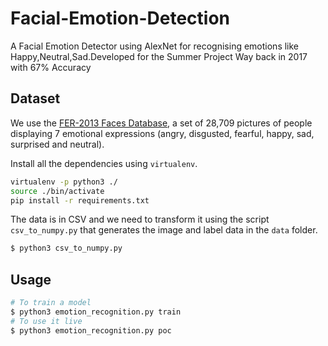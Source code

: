 # Facial-Emotion-Detection
A Facial Emotion Detector using AlexNet for recognising emotions like Happy,Neutral,Sad.Developed for the Summer Project Way back in 2017 with 67% Accuracy


## Dataset

We use the [FER-2013 Faces Database](http://www.socsci.ru.nl:8180/RaFD2/RaFD?p=main), a set of 28,709 pictures of people displaying 7 emotional expressions (angry, disgusted, fearful, happy, sad, surprised and neutral). 

Install all the dependencies using `virtualenv`.

```bash
virtualenv -p python3 ./
source ./bin/activate
pip install -r requirements.txt
```

The data is in CSV and we need to transform it using the script `csv_to_numpy.py` that generates the image and label data in the `data` folder.

```bash
$ python3 csv_to_numpy.py
```
## Usage

```bash
# To train a model
$ python3 emotion_recognition.py train
# To use it live
$ python3 emotion_recognition.py poc
```


